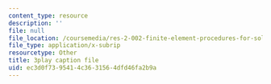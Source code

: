 ```yaml
---
content_type: resource
description: ''
file: null
file_location: /coursemedia/res-2-002-finite-element-procedures-for-solids-and-structures-spring-2010/ec3d0f7395414c3631564dfd46fa2b9a_L27JVpZoz_Y.srt
file_type: application/x-subrip
resourcetype: Other
title: 3play caption file
uid: ec3d0f73-9541-4c36-3156-4dfd46fa2b9a
---
```

